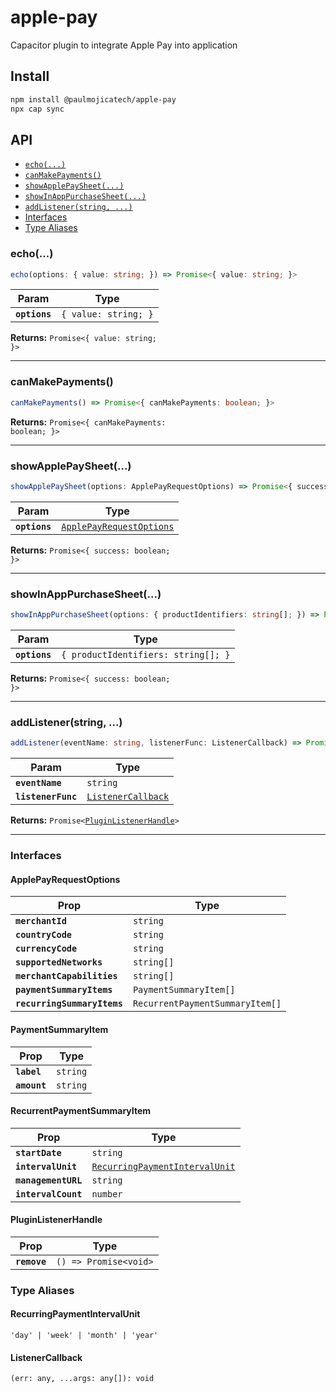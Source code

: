 # apple-pay

Capacitor plugin to integrate Apple Pay into application

## Install

```bash
npm install @paulmojicatech/apple-pay
npx cap sync
```

## API

<docgen-index>

* [`echo(...)`](#echo)
* [`canMakePayments()`](#canmakepayments)
* [`showApplePaySheet(...)`](#showapplepaysheet)
* [`showInAppPurchaseSheet(...)`](#showinapppurchasesheet)
* [`addListener(string, ...)`](#addlistenerstring-)
* [Interfaces](#interfaces)
* [Type Aliases](#type-aliases)

</docgen-index>

<docgen-api>
<!--Update the source file JSDoc comments and rerun docgen to update the docs below-->

### echo(...)

```typescript
echo(options: { value: string; }) => Promise<{ value: string; }>
```

| Param         | Type                            |
| ------------- | ------------------------------- |
| **`options`** | <code>{ value: string; }</code> |

**Returns:** <code>Promise&lt;{ value: string; }&gt;</code>

--------------------


### canMakePayments()

```typescript
canMakePayments() => Promise<{ canMakePayments: boolean; }>
```

**Returns:** <code>Promise&lt;{ canMakePayments: boolean; }&gt;</code>

--------------------


### showApplePaySheet(...)

```typescript
showApplePaySheet(options: ApplePayRequestOptions) => Promise<{ success: boolean; }>
```

| Param         | Type                                                                      |
| ------------- | ------------------------------------------------------------------------- |
| **`options`** | <code><a href="#applepayrequestoptions">ApplePayRequestOptions</a></code> |

**Returns:** <code>Promise&lt;{ success: boolean; }&gt;</code>

--------------------


### showInAppPurchaseSheet(...)

```typescript
showInAppPurchaseSheet(options: { productIdentifiers: string[]; }) => Promise<{ success: boolean; }>
```

| Param         | Type                                           |
| ------------- | ---------------------------------------------- |
| **`options`** | <code>{ productIdentifiers: string[]; }</code> |

**Returns:** <code>Promise&lt;{ success: boolean; }&gt;</code>

--------------------


### addListener(string, ...)

```typescript
addListener(eventName: string, listenerFunc: ListenerCallback) => Promise<PluginListenerHandle>
```

| Param              | Type                                                          |
| ------------------ | ------------------------------------------------------------- |
| **`eventName`**    | <code>string</code>                                           |
| **`listenerFunc`** | <code><a href="#listenercallback">ListenerCallback</a></code> |

**Returns:** <code>Promise&lt;<a href="#pluginlistenerhandle">PluginListenerHandle</a>&gt;</code>

--------------------


### Interfaces


#### ApplePayRequestOptions

| Prop                        | Type                                       |
| --------------------------- | ------------------------------------------ |
| **`merchantId`**            | <code>string</code>                        |
| **`countryCode`**           | <code>string</code>                        |
| **`currencyCode`**          | <code>string</code>                        |
| **`supportedNetworks`**     | <code>string[]</code>                      |
| **`merchantCapabilities`**  | <code>string[]</code>                      |
| **`paymentSummaryItems`**   | <code>PaymentSummaryItem[]</code>          |
| **`recurringSummaryItems`** | <code>RecurrentPaymentSummaryItem[]</code> |


#### PaymentSummaryItem

| Prop         | Type                |
| ------------ | ------------------- |
| **`label`**  | <code>string</code> |
| **`amount`** | <code>string</code> |


#### RecurrentPaymentSummaryItem

| Prop                | Type                                                                                  |
| ------------------- | ------------------------------------------------------------------------------------- |
| **`startDate`**     | <code>string</code>                                                                   |
| **`intervalUnit`**  | <code><a href="#recurringpaymentintervalunit">RecurringPaymentIntervalUnit</a></code> |
| **`managementURL`** | <code>string</code>                                                                   |
| **`intervalCount`** | <code>number</code>                                                                   |


#### PluginListenerHandle

| Prop         | Type                                      |
| ------------ | ----------------------------------------- |
| **`remove`** | <code>() =&gt; Promise&lt;void&gt;</code> |


### Type Aliases


#### RecurringPaymentIntervalUnit

<code>'day' | 'week' | 'month' | 'year'</code>


#### ListenerCallback

<code>(err: any, ...args: any[]): void</code>

</docgen-api>
